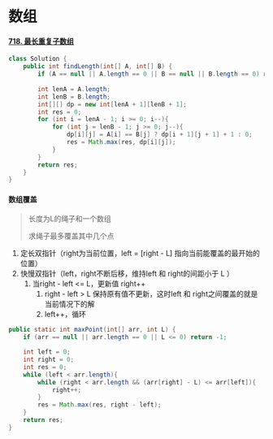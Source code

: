 # 数组

#### [718. 最长重复子数组](https://leetcode-cn.com/problems/maximum-length-of-repeated-subarray/)

```java
class Solution {
    public int findLength(int[] A, int[] B) {
        if (A == null || A.length == 0 || B == null || B.length == 0) return 0;
        
        int lenA = A.length;
        int lenB = B.length;
        int[][] dp = new int[lenA + 1][lenB + 1];
        int res = 0;
        for (int i = lenA - 1; i >= 0; i--){
            for (int j = lenB - 1; j >= 0; j--){
                dp[i][j] = A[i] == B[j] ? dp[i + 1][j + 1] + 1 : 0;
                res = Math.max(res, dp[i][j]);
            }
        }
        return res;
    }
}
```

#### 数组覆盖

> 长度为L的绳子和一个数组
>
> 求绳子最多覆盖其中几个点

1. 定长双指针（right为当前位置，left = [right - L] 指向当前能覆盖的最开始的位置）
2. 快慢双指针（left，right不断后移，维持left 和 right的间距小于 L ）
    1. 当right - left <= L，更新值 right++
        1. right - left > L 保持原有值不更新，这时left 和 right之间覆盖的就是当前情况下的解
        2. left++，循环

```java
public static int maxPoint(int[] arr, int L) {
    if (arr == null || arr.length == 0 || L <= 0) return -1;

    int left = 0;
    int right = 0;
    int res = 0;
    while (left < arr.length){
        while (right < arr.length && (arr[right] - L) <= arr[left]){
            right++;
        }
        res = Math.max(res, right - left);
    }
    return res;
}
```

## 